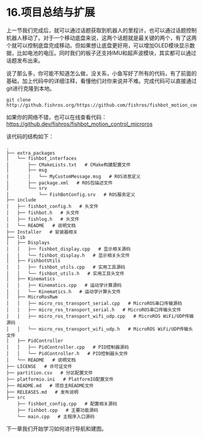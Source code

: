 # 16.项目总结与扩展

上一节我们完成后，就可以通过话题获取到机器人的里程计，也可以通过话题控制机器人移动了。对于一个移动底盘来说，这两个话题就是最关键的两个，有了这两个就可以控制底盘完成移动。但如果想让底盘更好用，可以增加OLED模块显示数据，比如电池的电压。同时我们的板子还支持IMU和超声波模块，其实都可以通过话题发布出来。

说了那么多，你可能不知道怎么做，没关系，小鱼写好了所有的代码，有了前面的基础，加上代码中的详细注释，看懂他们对你来说并不难。完成代码可以直接通过git进行克隆到本地。

```shell
git clone http://github.fishros.org/https://github.com/fishros/fishbot_motion_control_microros.git
```

如果你的网络不错，也可以在线查看代码：https://github.dev/fishros/fishbot_motion_control_microros

该代码的结构如下：

```
.
├── extra_packages
│   └── fishbot_interfaces
│       ├── CMakeLists.txt   # CMake构建配置文件
│       ├── msg
│       │   └── MyCustomMessage.msg   # ROS消息定义
│       ├── package.xml   # ROS包描述文件
│       └── srv
│           └── FishBotConfig.srv   # ROS服务定义
├── include
│   ├── fishbot_config.h   # 头文件
│   ├── fishbot.h   # 头文件
│   ├── fishlog.h   # 头文件
│   └── README   # 说明文档
├── Installer   # 安装器相关
├── lib
│   ├── Displays
│   │   ├── fishbot_display.cpp   # 显示相关源码
│   │   └── fishbot_display.h   # 显示相关头文件
│   ├── FishbotUtils
│   │   ├── fishbot_utils.cpp   # 实用工具源码
│   │   └── fishbot_utils.h   # 实用工具头文件
│   ├── Kinematics
│   │   ├── Kinematics.cpp   # 运动学计算源码
│   │   └── Kinematics.h   # 运动学计算头文件
│   ├── MicroRosRwm
│   │   ├── micro_ros_transport_serial.cpp   # MicroROS串口传输源码
│   │   ├── micro_ros_transport_serial.h   # MicroROS串口传输头文件
│   │   ├── micro_ros_transport_wifi_udp.cpp   # MicroROS WiFi/UDP传输源码
│   │   └── micro_ros_transport_wifi_udp.h   # MicroROS WiFi/UDP传输头文件
│   ├── PidController
│   │   ├── PidController.cpp   # PID控制器源码
│   │   └── PidController.h   # PID控制器头文件
│   └── README   # 说明文档
├── LICENSE   # 许可证文件
├── partition.csv   # 分区配置文件
├── platformio.ini   # PlatformIO配置文件
├── README.md   # 项目主README文件
├── RELEASES.md   # 发布说明
├── src
    ├── fishbot_config.cpp   # 配置相关源码
    ├── fishbot.cpp   # 主要功能源码
    └── main.cpp   # 主程序入口源码
```

下一章我们开始学习如何进行导航和建图。

